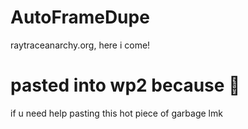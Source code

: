 # AutoFrameDupe
raytraceanarchy.org, here i come!
# pasted into wp2 because :troll:
if u need help pasting this hot piece of garbage lmk
